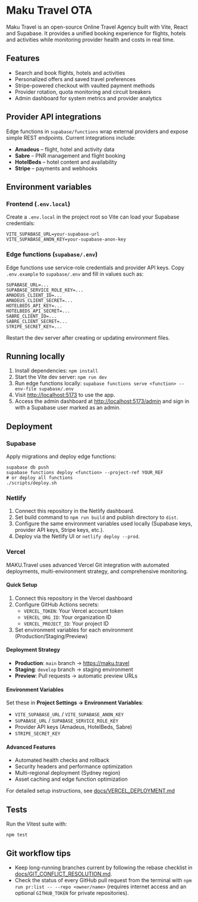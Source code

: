 # Maku Travel OTA

Maku Travel is an open-source Online Travel Agency built with Vite, React and Supabase. It provides a unified booking experience for flights, hotels and activities while monitoring provider health and costs in real time.

## Features
- Search and book flights, hotels and activities
- Personalized offers and saved travel preferences
- Stripe-powered checkout with vaulted payment methods
- Provider rotation, quota monitoring and circuit breakers
- Admin dashboard for system metrics and provider analytics

## Provider API integrations
Edge functions in `supabase/functions` wrap external providers and expose simple REST endpoints. Current integrations include:

- **Amadeus** – flight, hotel and activity data
- **Sabre** – PNR management and flight booking
- **HotelBeds** – hotel content and availability
- **Stripe** – payments and webhooks

## Environment variables
### Frontend (`.env.local`)
Create a `.env.local` in the project root so Vite can load your Supabase credentials:

```
VITE_SUPABASE_URL=your-supabase-url
VITE_SUPABASE_ANON_KEY=your-supabase-anon-key
```

### Edge functions (`supabase/.env`)
Edge functions use service-role credentials and provider API keys. Copy `.env.example` to `supabase/.env` and fill in values such as:

```
SUPABASE_URL=...
SUPABASE_SERVICE_ROLE_KEY=...
AMADEUS_CLIENT_ID=...
AMADEUS_CLIENT_SECRET=...
HOTELBEDS_API_KEY=...
HOTELBEDS_API_SECRET=...
SABRE_CLIENT_ID=...
SABRE_CLIENT_SECRET=...
STRIPE_SECRET_KEY=...
```

Restart the dev server after creating or updating environment files.

## Running locally
1. Install dependencies: `npm install`
2. Start the Vite dev server: `npm run dev`
3. Run edge functions locally: `supabase functions serve <function> --env-file supabase/.env`
4. Visit [http://localhost:5173](http://localhost:5173) to use the app.
5. Access the admin dashboard at [http://localhost:5173/admin](http://localhost:5173/admin) and sign in with a Supabase user marked as an admin.

## Deployment
### Supabase
Apply migrations and deploy edge functions:

```
supabase db push
supabase functions deploy <function> --project-ref YOUR_REF
# or deploy all functions
./scripts/deploy.sh
```

### Netlify
1. Connect this repository in the Netlify dashboard.
2. Set build command to `npm run build` and publish directory to `dist`.
3. Configure the same environment variables used locally (Supabase keys, provider API keys, Stripe keys, etc.).
4. Deploy via the Netlify UI or `netlify deploy --prod`.

### Vercel

MAKU.Travel uses advanced Vercel Git integration with automated deployments, multi-environment strategy, and comprehensive monitoring.

#### Quick Setup
1. Connect this repository in the Vercel dashboard
2. Configure GitHub Actions secrets:
   - `VERCEL_TOKEN`: Your Vercel account token
   - `VERCEL_ORG_ID`: Your organization ID  
   - `VERCEL_PROJECT_ID`: Your project ID
3. Set environment variables for each environment (Production/Staging/Preview)

#### Deployment Strategy
- **Production**: `main` branch → https://maku.travel
- **Staging**: `develop` branch → staging environment
- **Preview**: Pull requests → automatic preview URLs

#### Environment Variables
Set these in **Project Settings → Environment Variables**:
- `VITE_SUPABASE_URL` / `VITE_SUPABASE_ANON_KEY`
- `SUPABASE_URL` / `SUPABASE_SERVICE_ROLE_KEY`
- Provider API keys (Amadeus, HotelBeds, Sabre)
- `STRIPE_SECRET_KEY`

#### Advanced Features
- Automated health checks and rollback
- Security headers and performance optimization
- Multi-regional deployment (Sydney region)
- Asset caching and edge function optimization

For detailed setup instructions, see [docs/VERCEL_DEPLOYMENT.md](docs/VERCEL_DEPLOYMENT.md)

## Tests
Run the Vitest suite with:

```
npm test
```

## Git workflow tips
- Keep long-running branches current by following the rebase checklist in [docs/GIT_CONFLICT_RESOLUTION.md](docs/GIT_CONFLICT_RESOLUTION.md).
- Check the status of every GitHub pull request from the terminal with `npm run pr:list -- --repo <owner/name>` (requires internet access and an optional `GITHUB_TOKEN` for private repositories).
